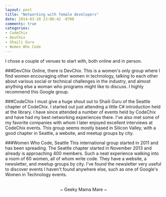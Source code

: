 ```yaml
---
layout: post
title: "Networking with female developers"
date: 2014-03-20 23:06:42 -0700
comments: true
categories:
- CodeChix
- DevChix
- Shaili Guru
- Women Who Code
---
```

I chose a couple of venues to start with, both online and in person.

###DevChix
Online, there is DevChix.  This is a women's only group where I find women encouraging other women in technology, talking to each other about various social or technical challenges in the industry, and almost anything else a woman who programs might like to discuss.  I highly recommend this Google group.

###CodeChix
I must give a huge shout out to Shaili Guru of the Seattle chapter of CodeChix.  I started out just attending a little C# introduction held at the library.  I have since attended a number of events held by CodeChix and have had my best networking experiences there.  I've also met some of my favorite companies with whom I later enjoyed excellent interviews at CodeChix events.  This group seems mostly based in Silicon Valley, with a good chapter in Seattle, a website, and meetup groups by city.

###Women Who Code, Seattle
This international group started in 2011 and has been spreading.  The Seattle chapter started in November 2013 and already is approaching 400 members.  Such a neat experience walking into a room of 60 women, all of whom write code.  They have a website, a newsletter, and meetup groups by city.  I've found the newsletter very useful to discover events I haven't found anywhere else, such as one of Google's Women in Technology events.

<br>
<center>~ Geeky Mama Mare ~</center>
